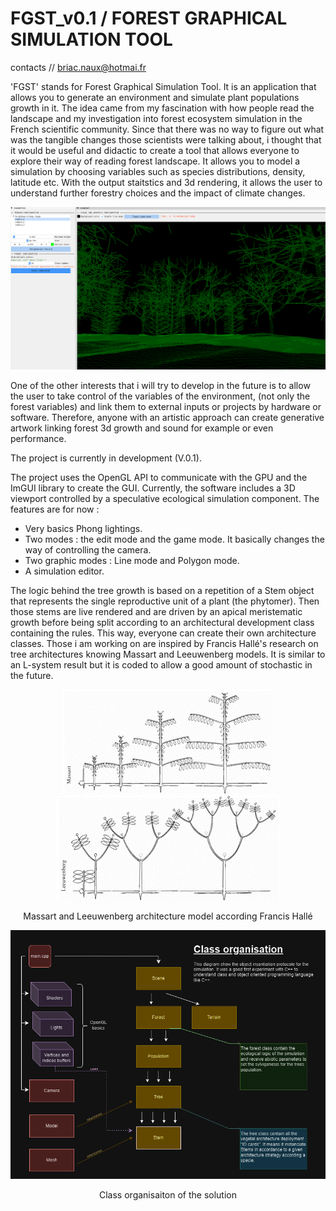# FGST_v0.1 / FOREST GRAPHICAL SIMULATION TOOL

contacts // briac.naux@hotmai.fr

'FGST' stands for Forest Graphical Simulation Tool. It is an application that allows you to generate an environment and simulate plant populations growth in it. The idea came from my fascination with how people read the landscape and my investigation into forest ecosystem simulation in the French scientific community. Since that there was no way to figure out what was the tangible changes those scientists were talking about, i thought that it would be useful and didactic to create a tool that allows everyone to explore their way of reading forest landscape. It allows you to model a simulation by choosing variables such as species distributions, density, latitude etc. With the output staitstics and 3d rendering, it allows the user to understand further forestry choices and the impact of climate changes.

<div align="center">
  <img src="./images/FGST_2.png"/>
</div>

One of the other interests that i will try to develop in the future is to allow the user to take control of the variables of the environment, (not only the forest variables) and link them to external inputs or projects by hardware or software. Therefore, anyone with an artistic approach can create generative artwork linking forest 3d growth and sound for example or even performance.

The project is currently in development (V.0.1).

The project uses the OpenGL API to communicate with the GPU and the ImGUI library to create the GUI. Currently, the software includes a 3D viewport controlled by a speculative ecological simulation component. The features are for now :
- Very basics Phong lightings.
- Two modes : the edit mode and the game mode. It basically changes the way of controlling the camera.
- Two graphic modes : Line mode and Polygon mode.
- A simulation editor.

The logic behind the tree growth is based on a repetition of a Stem object that represents the single reproductive unit of a plant (the phytomer). Then those stems are live rendered and are driven by an apical meristematic growth before being split according to an architectural development class containing the rules. This way, everyone can create their own architecture classes. Those i am working on are inspired by Francis Hallé's research on tree architectures knowing Massart and Leeuwenberg models. It is similar to an L-system result but it is coded to allow a good amount of stochastic in the future.

<div align="center">
  <img src="./images/FGST_4.png"/>
  <img src="./images/FGST_5.png"/>
  <p>
  Massart and Leeuwenberg architecture model according Francis Hallé
  </p>
</div>

<div align="center">
  <img src="./images/FGST_6.png"/>

  <p>
  Class organisaiton of the solution
  </p>
</div>

